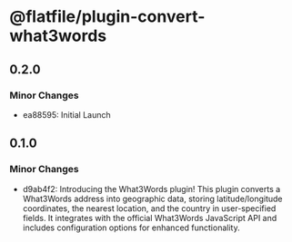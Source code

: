# @flatfile/plugin-convert-what3words

## 0.2.0

### Minor Changes

- ea88595: Initial Launch

## 0.1.0

### Minor Changes

- d9ab4f2: Introducing the What3Words plugin! This plugin converts a What3Words address into geographic data, storing latitude/longitude coordinates, the nearest location, and the country in user-specified fields. It integrates with the official What3Words JavaScript API and includes configuration options for enhanced functionality.
